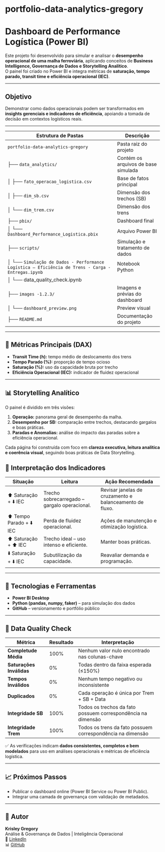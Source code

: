 # portfolio-data-analytics-gregory
# Dashboard de Performance Logística (Power BI)

Este projeto foi desenvolvido para simular e analisar o **desempenho operacional de uma malha ferroviária**, aplicando conceitos de **Business Intelligence, Governança de Dados e Storytelling Analítico**.  
O painel foi criado no Power BI e integra métricas de **saturação, tempo parado, transit time e eficiência operacional (IEC)**.

---

## Objetivo
Demonstrar como dados operacionais podem ser transformados em **insights gerenciais e indicadores de eficiência**, apoiando a tomada de decisão em contextos logísticos reais.                

---

| Estrutura de Pastas | Descrição |
|----------------------|------------|
| `portfolio-data-analytics-gregory` | Pasta raiz do projeto |
| ├── `data_analytics/` | Contém os arquivos de base simulada |
| │ ├── `fato_operacao_logistica.csv` | Base de fatos principal |
| │ ├── `dim_sb.csv` | Dimensão dos trechos (SB) |
| │ └── `dim_trem.csv` | Dimensão dos trens |
| ├── `pbix/` | Dashboard final |
| │ └── `Dashboard_Performance_Logistica.pbix` | Arquivo Power BI |
| ├── `scripts/` | Simulação e tratamento de dados |
| │ └── `Simulação de Dados - Performance Logística — Eficiência de Trens - Carga - Entregas.ipynb` | Notebook Python |
| │ └── data_quality_check.ipynb
| ├── `images -1.2.3/` | Imagens e prévias do dashboard |
| │ └── `dashboard_preview.png` | Preview visual |
| ├── `README.md` | Documentação do projeto

---

## 🧮 Métricas Principais (DAX)
- **Transit Time (h):** tempo médio de deslocamento dos trens  
- **Tempo Parado (%):** proporção de tempo ocioso  
- **Saturação (%):** uso da capacidade bruta por trecho  
- **Eficiência Operacional (IEC):** indicador de fluidez operacional  

---

## 📊 Storytelling Analítico
O painel é dividido em três visões:

1. **Operação:** panorama geral de desempenho da malha.  
2. **Desempenho por SB:** comparação entre trechos, destacando gargalos e boas práticas.  
3. **Paradas e Anomalias:** análise do impacto das paradas sobre a eficiência operacional.

Cada página foi construída com foco em **clareza executiva, leitura analítica e coerência visual**, seguindo boas práticas de Data Storytelling.

## 🧠 Interpretação dos Indicadores

| Situação | Leitura | Ação Recomendada |
|-----------|----------|------------------|
| ⬆️ Saturação + ⬇️ IEC | Trecho sobrecarregado – gargalo operacional. | Revisar janelas de cruzamento e balanceamento de fluxo. |
| ⬆️ Tempo Parado + ⬇️ IEC | Perda de fluidez operacional. | Ações de manutenção e otimização logística. |
| ⬆️ Saturação + ⬆️ IEC | Trecho ideal – uso intenso e eficiente. | Manter boas práticas. |
| ⬇️ Saturação + ⬇️ IEC | Subutilização da capacidade. | Reavaliar demanda e programação. |

---

## 🧩 Tecnologias e Ferramentas
- **Power BI Desktop**
- **Python (pandas, numpy, faker)** – para simulação dos dados
- **GitHub** – versionamento e portfólio público

---
## 🧹 Data Quality Check

| Métrica | Resultado | Interpretação |
|----------|------------|----------------|
| **Completude Média** | 100% | Nenhum valor nulo encontrado nas colunas-chave |
| **Saturações Inválidas** | 0% | Todas dentro da faixa esperada (≤150%) |
| **Tempos Inválidos** | 0% | Nenhum tempo negativo ou inconsistente |
| **Duplicados** | 0% | Cada operação é única por Trem + SB + Data |
| **Integridade SB** | 100% | Todos os trechos da fato possuem correspondência na dimensão |
| **Integridade Trem** | 100% | Todos os trens da fato possuem correspondência na dimensão |

✅ As verificações indicam **dados consistentes, completos e bem modelados** para uso em análises operacionais e métricas de eficiência logística.


---
## 📈 Próximos Passos 
- Publicar o dashboard online (Power BI Service ou Power BI Public).  
- Integrar uma camada de governança com validação de metadados.

---

## 👤 Autor
**Krisley Gregory**  
Análise & Governança de Dados | Inteligência Operacional  
📍 [LinkedIn](https://linkedin.com/in/krisleygregory)  
📊 [GitHub](https://github.com/krisleygregory)




